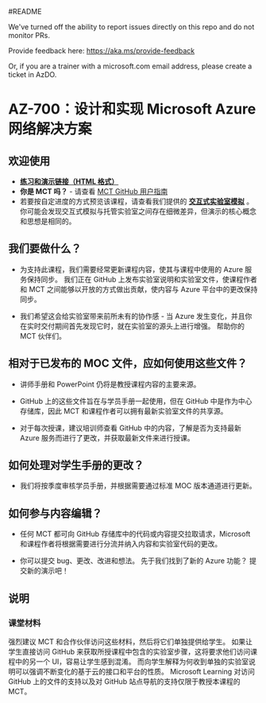 #README

We've turned off the ability to report issues directly on this repo and do not monitor PRs.

Provide feedback here: https://aka.ms/provide-feedback

Or, if you are a trainer with a microsoft.com email address, please create a ticket in AzDO.

# AZ-700：设计和实现 Microsoft Azure 网络解决方案 

## 欢迎使用

- **[练习和演示链接（HTML 格式）](https://microsoftlearning.github.io/AZ-700-Designing-and-Implementing-Microsoft-Azure-Networking-Solutions/)**
- **你是 MCT 吗？** - 请查看 [MCT GitHub 用户指南](https://microsoftlearning.github.io/MCT-User-Guide/)
- 若要按自定进度的方式预览该课程，请查看我们提供的 **[交互式实验室模拟](https://mslabs.cloudguides.com/guides/AZ-700%20Lab%20Simulations%20-%20Designing%20and%20implementing%20Microsoft%20Azure%20networking%20solutions)** 。 你可能会发现交互式模拟与托管实验室之间存在细微差异，但演示的核心概念和思想是相同的。

## 我们要做什么？

- 为支持此课程，我们需要经常更新课程内容，使其与课程中使用的 Azure 服务保持同步。  我们正在 GitHub 上发布实验室说明和实验室文件，使课程作者和 MCT 之间能够以开放的方式做出贡献，使内容与 Azure 平台中的更改保持同步。

- 我们希望这会给实验室带来前所未有的协作感 - 当 Azure 发生变化，并且你在实时交付期间首先发现它时，就在实验室的源头上进行增强。  帮助你的 MCT 伙伴们。

## 相对于已发布的 MOC 文件，应如何使用这些文件？

- 讲师手册和 PowerPoint 仍将是教授课程内容的主要来源。

- GitHub 上的这些文件旨在与学员手册一起使用，但在 GitHub 中是作为中心存储库，因此 MCT 和课程作者可以拥有最新实验室文件的共享源。

- 对于每次授课，建议培训师查看 GitHub 中的内容，了解是否为支持最新 Azure 服务而进行了更改，并获取最新文件来进行授课。

## 如何处理对学生手册的更改？

- 我们将按季度审核学员手册，并根据需要通过标准 MOC 版本通道进行更新。

## 如何参与内容编辑？

- 任何 MCT 都可向 GitHub 存储库中的代码或内容提交拉取请求，Microsoft 和课程作者将根据需要进行分流并纳入内容和实验室代码的更改。

- 你可以提交 bug、更改、改进和想法。  先于我们找到了新的 Azure 功能？  提交新的演示吧！

## 说明

### 课堂材料

强烈建议 MCT 和合作伙伴访问这些材料，然后将它们单独提供给学生。  如果让学生直接访问 GitHub 来获取所授课程中包含的实验室步骤，这将要求他们访问课程中的另一个 UI，容易让学生感到混淆。 而向学生解释为何收到单独的实验室说明可以强调不断变化的基于云的接口和平台的性质。 Microsoft Learning 对访问 GitHub 上的文件的支持以及对 GitHub 站点导航的支持仅限于教授本课程的 MCT。
